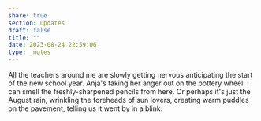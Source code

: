 ```yaml
---
share: true
section: updates
draft: false
title: ""
date: 2023-08-24 22:59:06
type: _notes
---
```


All the teachers around me are slowly getting nervous anticipating the start of the new school year. Anja's taking her anger out on the pottery wheel. I can smell the freshly-sharpened pencils from here. Or perhaps it's just the August rain, wrinkling the foreheads of sun lovers, creating warm puddles on the pavement, telling us it went by in a blink.
